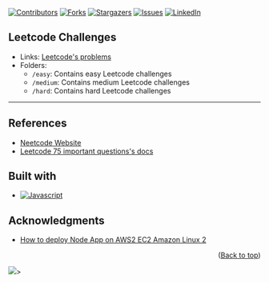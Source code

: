 <a name="readme-top"></a>
[![Contributors][contributors-shield]][contributors-url]
[![Forks][forks-shield]][forks-url]
[![Stargazers][stars-shield]][stars-url]
[![Issues][issues-shield]][issues-url]
[![LinkedIn][linkedin-shield]][linkedin-url]


## Leetcode Challenges

- Links: [Leetcode's problems](https://leetcode.com/problems)
- Folders:
  - `/easy`: Contains easy Leetcode challenges
  - `/medium`: Contains medium Leetcode challenges
  - `/hard`: Contains hard Leetcode challenges

---

## References

- [Neetcode Website](https://neetcode.io/)
- [Leetcode 75 important questions's docs](https://docs.google.com/spreadsheets/d/1A2PaQKcdwO_lwxz9bAnxXnIQayCouZP6d-ENrBz_NXc/edit#gid=0)

## Built with

- [![Javascript][javascript]][javascript-url]

## Acknowledgments

- [How to deploy Node App on AWS2 EC2 Amazon Linux 2](https://www.youtube.com/watch?v=oHAQ3TzUTro)

<p align="right">(<a href="#readme-top">Back to top</a>)</p>

<img src="https://github-readme-stats.vercel.app/api/top-langs/?username=muoi07052001&layout=compact&bg_color=222831&text_color=eeeeee&title_color=f8d49d&langs_count=8">>

<!-- MARKDOWN LINKS & IMAGES -->
<!-- https://www.markdownguide.org/basic-syntax/#reference-style-links -->

[contributors-shield]: https://img.shields.io/github/contributors/muoi07052001/leet-code.svg?style=for-the-badge
[contributors-url]: https://github.com/muoi07052001/leet-code/graphs/contributors
[forks-shield]: https://img.shields.io/github/forks/muoi07052001/leet-code.svg?style=for-the-badge
[forks-url]: https://github.com/muoi07052001/leet-code/network/members
[stars-shield]: https://img.shields.io/github/stars/muoi07052001/leet-code.svg?style=for-the-badge
[stars-url]: https://github.com/muoi07052001/leet-code/stargazers
[issues-shield]: https://img.shields.io/github/issues/muoi07052001/leet-code.svg?style=for-the-badge
[issues-url]: https://github.com/muoi07052001/leet-code/issues
[license-shield]: https://img.shields.io/github/license/muoi07052001/leet-code.svg?style=for-the-badge
[license-url]: https://github.com/muoi07052001/leet-code/blob/master/LICENSE.txt
[linkedin-shield]: https://img.shields.io/badge/-LinkedIn-black.svg?style=for-the-badge&logo=linkedin&colorB=555
[linkedin-url]: https://www.linkedin.com/in/nguyen-duong-072879247/
[product-screenshot]: images/product-screenshot.png
[javascript]: https://img.shields.io/badge/JavaScript-323330?style=for-the-badge&logo=javascript&logoColor=F7DF1E
[javascript-url]: https://www.javascript.com/
